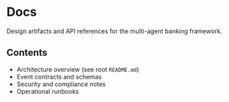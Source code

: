 # Docs

Design artifacts and API references for the multi-agent banking framework.

## Contents

- Architecture overview (see root `README.md`)
- Event contracts and schemas
- Security and compliance notes
- Operational runbooks 